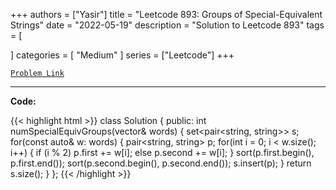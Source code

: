 
+++
authors = ["Yasir"]
title = "Leetcode 893: Groups of Special-Equivalent Strings"
date = "2022-05-19"
description = "Solution to Leetcode 893"
tags = [
    
]
categories = [
    "Medium"
]
series = ["Leetcode"]
+++



[`Problem Link`](https://leetcode.com/problems/groups-of-special-equivalent-strings/description/)

---

**Code:**

{{< highlight html >}}
class Solution {
public:
    int numSpecialEquivGroups(vector<string>& words) {
        set<pair<string, string>> s;
        for(const auto& w: words) {
            pair<string, string> p;
            for(int i = 0; i < w.size(); i++) {
                if (i % 2) p.first  += w[i];
                else       p.second += w[i];
            }
            sort(p.first.begin(), p.first.end());
            sort(p.second.begin(), p.second.end());
            s.insert(p);
        }
        return s.size();
    }
};
{{< /highlight >}}


